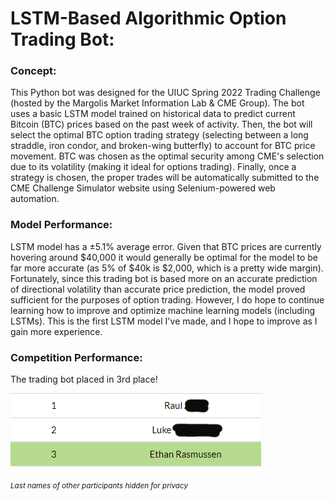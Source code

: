 # LSTM-Based Algorithmic Option Trading Bot:

### Concept:
This Python bot was designed for the UIUC Spring 2022 Trading Challenge (hosted by the Margolis Market Information Lab & CME Group). 
The bot uses a basic LSTM model trained on historical data to predict current Bitcoin (BTC) prices based on the past week of activity. 
Then, the bot will select the optimal BTC option trading strategy (selecting between a long straddle, iron condor, and broken-wing butterfly) to account for BTC price movement. 
BTC was chosen as the optimal security among CME's selection due to its volatility (making it ideal for options trading). 
Finally, once a strategy is chosen, the proper trades will be automatically submitted to the CME Challenge Simulator website using Selenium-powered web automation. 

### Model Performance:
LSTM model has a ±5.1% average error. Given that BTC prices are currently hovering around $40,000 it would generally be optimal for the model to be far more accurate (as 5% of $40k is $2,000, which is a pretty wide margin). 
Fortunately, since this trading bot is based more on an accurate prediction of directional volatility than accurate price prediction, the model proved sufficient for the purposes of option trading. 
However, I do hope to continue learning how to improve and optimize machine learning models (including LSTMs). This is the first LSTM model I've made, and I hope to improve as I gain more experience.

### Competition Performance:
The trading bot placed in 3rd place!

![Leaderboard showing 3rd place win.](final_leaderboard.PNG)

<sub>_Last names of other participants hidden for privacy_<sub>
